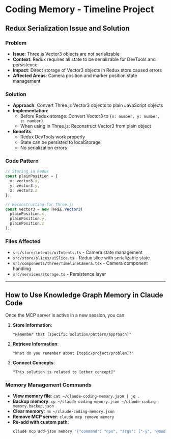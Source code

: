 # Coding Memory - Timeline Project

## Redux Serialization Issue and Solution

### Problem
- **Issue**: Three.js Vector3 objects are not serializable
- **Context**: Redux requires all state to be serializable for DevTools and persistence
- **Impact**: Direct storage of Vector3 objects in Redux store caused errors
- **Affected Areas**: Camera position and marker position state management

### Solution
- **Approach**: Convert Three.js Vector3 objects to plain JavaScript objects
- **Implementation**: 
  - Before Redux storage: Convert Vector3 to `{x: number, y: number, z: number}`
  - When using in Three.js: Reconstruct Vector3 from plain object
- **Benefits**:
  - Redux DevTools work properly
  - State can be persisted to localStorage
  - No serialization errors
  
### Code Pattern
```typescript
// Storing in Redux
const plainPosition = {
  x: vector3.x,
  y: vector3.y,
  z: vector3.z
};

// Reconstructing for Three.js
const vector3 = new THREE.Vector3(
  plainPosition.x,
  plainPosition.y,
  plainPosition.z
);
```

### Files Affected
- `src/store/intents/uiIntents.ts` - Camera state management
- `src/store/slices/uiSlice.ts` - Redux slice with serializable state
- `src/components/three/TimelineCamera.tsx` - Camera component handling
- `src/services/storage.ts` - Persistence layer

---

## How to Use Knowledge Graph Memory in Claude Code

Once the MCP server is active in a new session, you can:

1. **Store Information**:
   ```
   "Remember that [specific solution/pattern/approach]"
   ```

2. **Retrieve Information**:
   ```
   "What do you remember about [topic/project/problem]?"
   ```

3. **Connect Concepts**:
   ```
   "This solution is related to [other concept]"
   ```

### Memory Management Commands

- **View memory file**: `cat ~/claude-coding-memory.json | jq .`
- **Backup memory**: `cp ~/claude-coding-memory.json ~/claude-coding-memory.backup.json`
- **Clear memory**: `rm ~/claude-coding-memory.json`
- **Remove MCP server**: `claude mcp remove memory`
- **Re-add with custom path**: 
  ```bash
  claude mcp add-json memory '{"command": "npx", "args": ["-y", "@modelcontextprotocol/server-memory"], "env": {"MEMORY_FILE_PATH": "/Users/q284340/claude-coding-memory.json"}}'
  ```